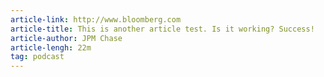 ```yaml
---
article-link: http://www.bloomberg.com
article-title: This is another article test. Is it working? Success!
article-author: JPM Chase
article-lengh: 22m
tag: podcast
---
```

